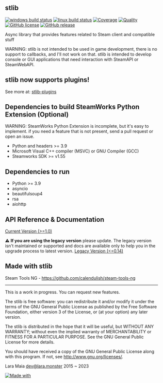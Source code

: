 stlib
-----

[![windows build status](https://badges.lara.monster/calendulish/.github/stlib-windows-build)](https://github.com/calendulish/stlib/actions/workflows/build.yml)
[![linux build status](https://badges.lara.monster/calendulish/.github/stlib-linux-build)](https://github.com/calendulish/stlib/actions/workflows/build.yml)
[![Coverage](https://codecov.io/gh/calendulish/stlib/branch/master/graph/badge.svg?token=DMKFKEUUZP)](https://codecov.io/gh/calendulish/stlib)
[![Quality](https://api.codiga.io/project/33228/score/svg)](https://app.codiga.io/project/33228/dashboard)
[![GitHub license](https://img.shields.io/badge/license-GPLv3-brightgreen.svg?style=flat)](https://www.gnu.org/licenses/gpl-3.0.html)
[![GitHub release](https://img.shields.io/github/release/calendulish/stlib.svg?style=flat)](https://github.com/calendulish/stlib/releases)

Async library that provides features related to Steam client and compatible stuff

WARNING: stlib is not intended to be used in game development, there is no support to callbacks, and I'll not work on that.
stlib is intended to develop console or GUI applications that need interaction with SteamAPI or SteamWebAPI.

stlib now supports plugins!
---------------------------
See more at: [stlib-plugins](https://github.com/calendulish/stlib-plugins)

Dependencies to build SteamWorks Python Extension (Optional)
-----------------------------------------------------

WARNING: SteamWorks Python Extension is incomplete, but it's easy to implement. if you need a feature that is not present,
send a pull request or open an issue.

- Python and headers >= 3.9
- Microsoft Visual C++ compiler (MSVC) or GNU Compiler (GCC)
- Steamworks SDK >= v1.55

Dependencies to run
-------------------

- Python >= 3.9
- asyncio
- beautifulsoup4
- rsa
- aiohttp


API Reference & Documentation
-----------------------------

[Current Version (>=1.0)](https://lara.monster/stlib)

:warning: **If you are using the legacy version** please update.
The legacy version isn't maintained or supported and docs are
available only to help you in the upgrade process to latest version.
[Legacy Version (<=0.14)](https://lara.monster/stlib.legacy)

Made with stlib
---------------

Steam Tools NG - https://github.com/calendulish/steam-tools-ng

___________________________________________________________________________________________

This is a work in progress. You can request new features.

The stlib is free software: you can redistribute it and/or modify it under the terms of the GNU General Public License as published by the Free Software Foundation, either version 3 of the License, or (at your option) any later version.

The stlib is distributed in the hope that it will be useful, but WITHOUT ANY WARRANTY; without even the implied warranty of MERCHANTABILITY or FITNESS FOR A PARTICULAR PURPOSE. See the GNU General Public License for more details.

You should have received a copy of the GNU General Public License along with this program. If not, see http://www.gnu.org/licenses/.

Lara Maia <dev@lara.monster> 2015 ~ 2023

[![Made with](https://img.shields.io/badge/made%20with-girl%20power-f070D0.svg?longCache=true&style=for-the-badge)](https://lara.monster)
